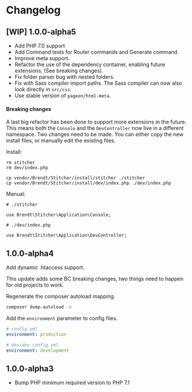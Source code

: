 # Changelog

## [WIP] 1.0.0-alpha5 

- Add PHP 7.0 support
- Add Command tests for Router commands and Generate command.
- Improve meta support.
- Refactor the use of the dependency container, enabling future extensions. (See breaking changes).
- Fix folder parser bug with nested folders.
- Fix with Sass compiler import paths. The Sass compiler can now also look directly in `src/css`.
- Use stable version of `pageon/html-meta`.

#### Breaking changes

A last big refactor has been done to support more extensions in the future. This means both the `Console` and the `DevController`
 now live in a different namespace. Two changes need to be made. You can either copy the new install files, or manually edit
 the existing files.
 
Install:

```
rm stitcher
rm dev/index.php

cp vendor/Brendt/Stitcher/install/stitcher ./stitcher
cp vendor/Brendt/Stitcher/install/dev/index.php ./dev/index.php
```

Manual:
 
```
# ./stitcher

use Brendt\Stitcher\Application\Console;
```

```
# ./dev/index.php

use Brendt\Stitcher\Application\DevController;
```
 
## 1.0.0-alpha4

Add dynamic .htaccess support. 

This update adds some BC breaking changes, two things need to happen for old projects to work.
   
Regenerate the composer autoload mapping.   

```sh
composer dump-autoload -o
```

Add the `environment` parameter to config files.

```yaml
# config.yml
environment: production

# dev/dev.config.yml
environment: development
```

## 1.0.0-alpha3

- Bump PHP minimum required version to PHP 7.1
